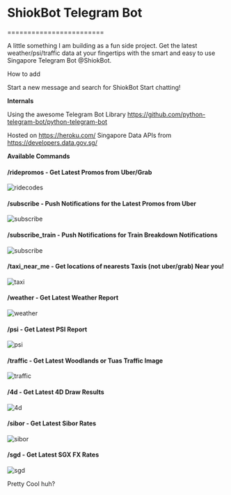 # ShiokBot Telegram Bot
========================

A little something I am building as a fun side project. Get the latest weather/psi/traffic data at your fingertips with the smart and easy to use Singapore Telegram Bot @ShiokBot.

How to add

Start a new message and search for ShiokBot
Start chatting!

**Internals**

Using the awesome Telegram Bot Library
https://github.com/python-telegram-bot/python-telegram-bot

Hosted on https://heroku.com/
Singapore Data APIs from https://developers.data.gov.sg/

**Available Commands**

#### /ridepromos - Get Latest Promos from Uber/Grab

![ridecodes](https://cloud.githubusercontent.com/assets/5037305/23828837/bfd1a114-0719-11e7-9372-0f5fbc5ae1a1.PNG)

#### /subscribe - Push Notifications for the Latest Promos from Uber

![subscribe](https://user-images.githubusercontent.com/5037305/27434486-6b1a49b0-578b-11e7-96ff-b8e6743a9524.PNG)

#### /subscribe_train - Push Notifications for Train Breakdown Notifications

![subscribe](https://user-images.githubusercontent.com/5037305/27641925-e1205280-5c4f-11e7-9a65-1ab944c4050f.PNG)

#### /taxi_near_me - Get locations of nearests Taxis (not uber/grab) Near you!

![taxi](https://cloud.githubusercontent.com/assets/5037305/24579859/581e2db8-1730-11e7-8e5a-477cc8c00c47.PNG)

#### /weather - Get Latest Weather Report

![weather](https://cloud.githubusercontent.com/assets/5037305/23828838/c32a6eb8-0719-11e7-9cd2-45bab969d771.PNG)

#### /psi - Get Latest PSI Report

![psi](https://cloud.githubusercontent.com/assets/5037305/23828836/beaa9ac0-0719-11e7-92c6-34abda730a9d.PNG)

#### /traffic - Get Latest Woodlands or Tuas Traffic Image

![traffic](https://cloud.githubusercontent.com/assets/5037305/23828248/0d4d4f14-0707-11e7-9935-f2016496cdcb.PNG)

#### /4d - Get Latest 4D Draw Results

![4d](https://cloud.githubusercontent.com/assets/5037305/23828249/0d4e2632-0707-11e7-9e76-b6e826a512c3.PNG)

#### /sibor - Get Latest Sibor Rates

![sibor](https://cloud.githubusercontent.com/assets/5037305/23856816/e4f89cf0-0835-11e7-9f3b-8064d1560d98.PNG)

#### /sgd - Get Latest SGX FX Rates

![sgd](https://cloud.githubusercontent.com/assets/5037305/23856815/e4f7477e-0835-11e7-9492-9d1e505ac0d7.PNG)


Pretty Cool huh?